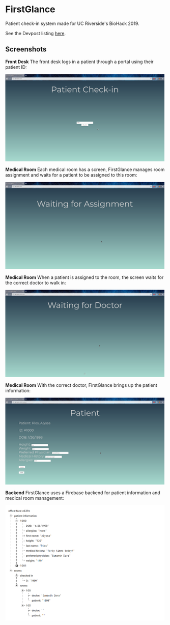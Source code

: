 # FirstGlance

Patient check-in system made for UC Riverside's BioHack 2019.

See the Devpost listing [here](https://devpost.com/software/primafacie).

## Screenshots

**Front Desk** The front desk logs in a patient through a portal using their patient ID:

<img src="img/primafacia_1.png" width="500">

**Medical Room** Each medical room has a screen, FirstGlance manages room assignment and waits for a patient to be assigned to this room:

<img src="img/primafacia_2.png" width="500">

**Medical Room** When a patient is assigned to the room, the screen waits for the correct doctor to walk in:

<img src="img/primafacia_3.png" width="500">

**Medical Room** With the correct doctor, FirstGlance brings up the patient information:

<img src="img/primafacia_4.png" width="500">

**Backend** FirstGlance uses a Firebase backend for patient information and medical room management:

<img src="img/primafacia_5.png" width="500">
